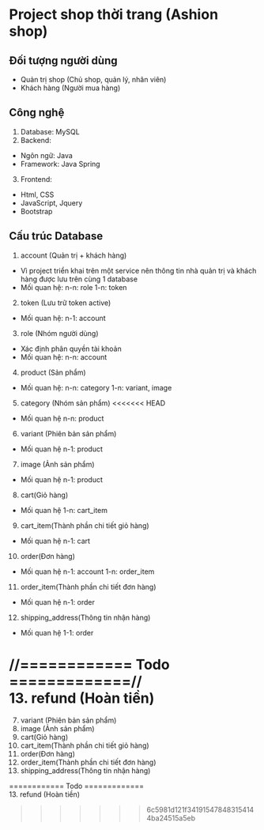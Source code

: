 # Project shop thời trang (Ashion shop)

## Đối tượng người dùng
- Quản trị shop (Chủ shop, quản lý, nhân viên)
- Khách hàng (Người mua hàng)

## Công nghệ
1. Database: MySQL
2. Backend:
+ Ngôn ngữ: Java
+ Framework: Java Spring
3. Frontend:
+ Html, CSS
+ JavaScript, Jquery
+ Bootstrap 

## Cấu trúc Database

1. account (Quản trị + khách hàng)
- Vì project triển khai trên một service nên thông tin nhà quản trị và khách hàng được lưu trên cùng 1 database
- Mối quan hệ:
n-n: role 
1-n: token

2. token (Lưu trữ token active)
- Mối quan hệ:
n-1: account

3. role (Nhóm người dùng)
- Xác định phân quyền tài khoản
- Mối quan hệ:
n-n: account

4. product (Sản phẩm)
- Mối quan hệ:
n-n: category
1-n: variant, image

5. category (Nhóm sản phẩm)
<<<<<<< HEAD
- Mối quan hệ
n-n: product

6. variant (Phiên bản sản phẩm)
- Mối quan hệ
n-1: product

7. image (Ảnh sản phẩm)
- Mối quan hệ
n-1: product

8. cart(Giỏ hàng)
- Mối quan hệ
1-n: cart_item

9. cart_item(Thành phần chi tiết giỏ hàng)
- Mối quan hệ
n-1: cart

10. order(Đơn hàng)
- Mối quan hệ
n-1: account
1-n: order_item

11. order_item(Thành phần chi tiết đơn hàng)
- Mối quan hệ
n-1: order

12. shipping_address(Thông tin nhận hàng)
- Mối quan hệ
1-1: order

//============ Todo =============//
<br>
13. refund (Hoàn tiền)
=======
7. variant (Phiên bản sản phẩm)
8. image (Ảnh sản phẩm)
9. cart(Giỏ hàng)
10. cart_item(Thành phần chi tiết giỏ hàng)
11. order(Đơn hàng)
12. order_item(Thành phần chi tiết đơn hàng)
13. shipping_address(Thông tin nhận hàng)

============ Todo =============
<br>
13. refund (Hoàn tiền)
>>>>>>> 6c5981d121f341915478483154144ba24515a5eb
